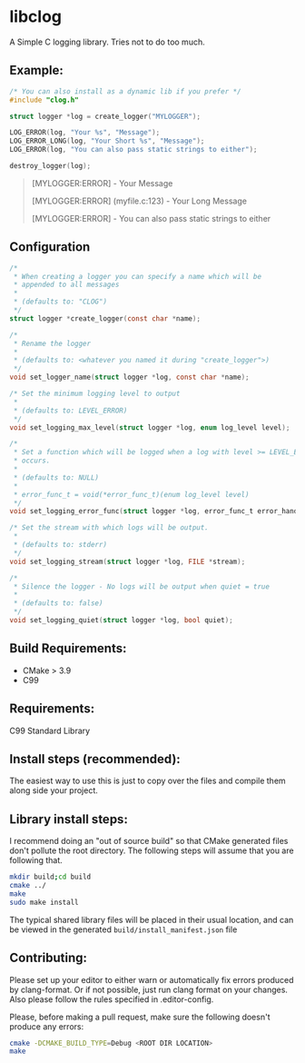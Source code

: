 # libclog

A Simple C logging library. Tries not to do too much.

## Example:
```c
/* You can also install as a dynamic lib if you prefer */
#include "clog.h"

struct logger *log = create_logger("MYLOGGER");

LOG_ERROR(log, "Your %s", "Message");
LOG_ERROR_LONG(log, "Your Short %s", "Message");
LOG_ERROR(log, "You can also pass static strings to either");

destroy_logger(log);
```
> [MYLOGGER:ERROR] - Your Message
>
> [MYLOGGER:ERROR] (myfile.c:123) - Your Long Message
>
> [MYLOGGER:ERROR] - You can also pass static strings to either

## Configuration
```c
/*
 * When creating a logger you can specify a name which will be
 * appended to all messages
 *
 * (defaults to: "CLOG")
 */
struct logger *create_logger(const char *name);
```
```c
/*
 * Rename the logger
 *
 * (defaults to: <whatever you named it during "create_logger">)
 */
void set_logger_name(struct logger *log, const char *name);
```
```c
/* Set the minimum logging level to output
 *
 * (defaults to: LEVEL_ERROR)
 */
void set_logging_max_level(struct logger *log, enum log_level level);
```
```c
/*
 * Set a function which will be logged when a log with level >= LEVEL_ERROR
 * occurs.
 *
 * (defaults to: NULL)
 *
 * error_func_t = void(*error_func_t)(enum log_level level)
 */
void set_logging_error_func(struct logger *log, error_func_t error_handler_func);
```
```c
/* Set the stream with which logs will be output.
 *
 * (defaults to: stderr)
 */
void set_logging_stream(struct logger *log, FILE *stream);
```
```c
/*
 * Silence the logger - No logs will be output when quiet = true
 *
 * (defaults to: false)
 */
void set_logging_quiet(struct logger *log, bool quiet);
```


## Build Requirements:

* CMake > 3.9
* C99

## Requirements:

C99 Standard Library

## Install steps (recommended):

The easiest way to use this is just to copy over the files and compile them
along side your project.

## Library install steps:

I recommend doing an "out of source build" so that CMake generated files don't
pollute the root directory. The following steps will assume that you are
following that.
```bash
mkdir build;cd build
cmake ../
make
sudo make install
```
The typical shared library files will be placed in their usual location, and can
be viewed in the generated `build/install_manifest.json` file

## Contributing:

Please set up your editor to either warn or automatically fix errors produced
by clang-format. Or if not possible, just run clang format on your changes.
Also please follow the rules specified in .editor-config.

Please, before making a pull request, make sure the following doesn't produce
any errors:
```bash
cmake -DCMAKE_BUILD_TYPE=Debug <ROOT DIR LOCATION>
make
```
